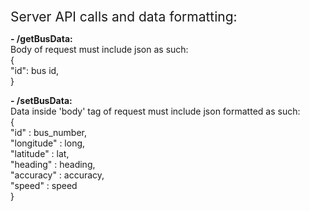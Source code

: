 <span style="font-size:1.5em;">Server API calls and data formatting:</span>

<b>- /getBusData:</b><br>
Body of request must include json as such:</br>
{</br>
"id": bus id,
</br>
}</br>

<b>- /setBusData:</b></br>
Data inside 'body' tag of request must include json formatted as such:</br>
{</br>
"id" : bus_number,</br>
"longitude" : long,</br>
"latitude" : lat,</br>
"heading" : heading,</br>
"accuracy" : accuracy,</br>
"speed" : speed</br>
}
